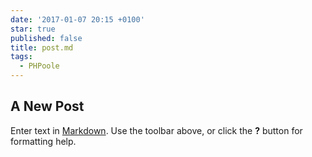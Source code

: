 ```yaml
---
date: '2017-01-07 20:15 +0100'
star: true
published: false
title: post.md
tags:
  - PHPoole
---
```

## A New Post

Enter text in [Markdown](http://daringfireball.net/projects/markdown/). Use the toolbar above, or click the **?** button for formatting help.
